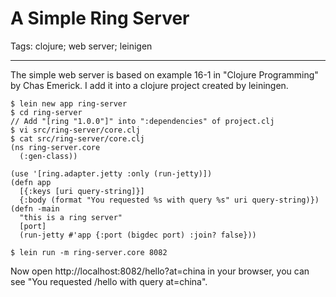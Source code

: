 # A Simple Ring Server
Tags: clojure; web server; leinigen

------

The simple web server is based on example 16-1 in "Clojure Programming" by Chas Emerick. I add it into a clojure project created by leiningen.

    $ lein new app ring-server
    $ cd ring-server
    // Add "[ring "1.0.0"]" into ":dependencies" of project.clj
    $ vi src/ring-server/core.clj
    $ cat src/ring-server/core.clj
    (ns ring-server.core
      (:gen-class))

    (use '[ring.adapter.jetty :only (run-jetty)])
    (defn app
      [{:keys [uri query-string]}]
      {:body (format "You requested %s with query %s" uri query-string)})
    (defn -main
      "this is a ring server"
      [port]
      (run-jetty #'app {:port (bigdec port) :join? false}))

    $ lein run -m ring-server.core 8082

Now open http://localhost:8082/hello?at=china in your browser, you can see "You requested /hello with query at=china".

